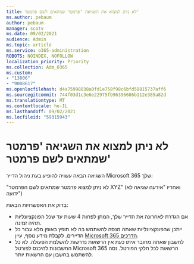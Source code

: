 ```yaml
---
title: לא ניתן למצוא את השגיאה 'פרמטר שמתאים לשם פרמטר'
ms.author: pebaum
author: pebaum
manager: scotv
ms.date: 09/02/2021
audience: Admin
ms.topic: article
ms.service: o365-administration
ROBOTS: NOINDEX, NOFOLLOW
localization_priority: Priority
ms.collection: Adm_O365
ms.custom:
- "13806"
- "9008617"
ms.openlocfilehash: d4a75998838a0fd1e758f98c6bfd58815737aff6
ms.sourcegitcommit: 744f03d1c3e6e22975fb96396686b112e385a82d
ms.translationtype: MT
ms.contentlocale: he-IL
ms.lasthandoff: 09/02/2021
ms.locfileid: "59315943"
---
```

# <a name="getting-a-parameter-cannot-be-found-that-matches-parameter-name-error"></a>לא ניתן למצוא את השגיאה 'פרמטר שמתאים לשם פרמטר'

השגיאה הבאה עשויה להופיע בעת ניהול הדייר Microsoft 365 שלך:

"לא ניתן למצוא פרמטר שמתאים לשם הפרמטר XYZ" (ואחריו "אירעה שגיאה לא ידועה")

בדוק את האפשרויות הבאות:

- אם הגדרת לאחרונה את הדייר שלך, המתן לפחות 4 שעות עד שכל הפונקציונליות תהיה זמינה.
- ייתכן שהפונקציונליות שאתה מנסה להשתמש בה לא תופץ באופן מלא עבור כל הדיירים. לקבלת מידע נוסף, עיין [Microsoft 365 הדרכים](https://www.microsoft.com/microsoft-365/roadmap).
- לחשבון שאתה מחובר איתו כעת אין הרשאות נדרשות להשלמת הפעולה. לא כל החשבונות להיכנס לפורטל Microsoft 365 הרשאות לכל חלקי הפורטל. נסה להשתמש בחשבון עם הרשאות יותר.

